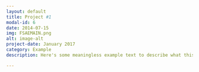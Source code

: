 ```yaml
---
layout: default
title: Project #1
modal-id: 6
date: 2014-07-15
img: FSAEMAIN.png
alt: image-alt
project-date: January 2017
category: Example
description: Here's some meaningless example text to describe what this post is about! Lorem Ipsum is simply dummy text of the printing and typesetting industry. Lorem Ipsum has been the industry's standard dummy text ever since the 1500s, when an unknown printer took a galley of type and scrambled it to make a type specimen book. It has survived not only five centuries, but also the leap into electronic typesetting, remaining essentially unchanged. It was popularised in the 1960s with the release of Letraset sheets containing Lorem Ipsum passages, and more recently with desktop publishing software like Aldus PageMaker including versions of Lorem Ipsum.

---
```

